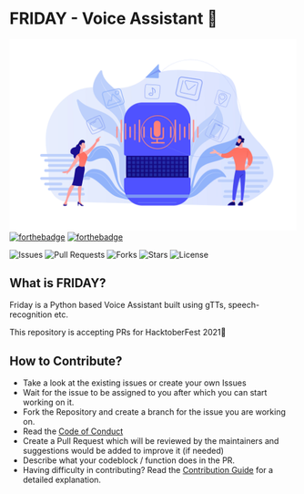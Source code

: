 # FRIDAY - Voice Assistant 🤖
![FRIDAY img](assets/FRIDAY.jpg)
[![forthebadge](https://forthebadge.com/images/badges/made-with-python.svg)](https://forthebadge.com)
[![forthebadge](https://forthebadge.com/images/badges/built-by-developers.svg)](https://forthebadge.com)

![Issues](https://img.shields.io/github/issues/PCCoE-Hacktoberfest-21/FRIDAY)
![Pull Requests](https://img.shields.io/github/issues-pr/PCCoE-Hacktoberfest-21/FRIDAY)
![Forks](https://img.shields.io/github/forks/PCCoE-Hacktoberfest-21/FRIDAY)
![Stars](https://img.shields.io/github/stars/PCCoE-Hacktoberfest-21/FRIDAY)
![License](https://img.shields.io/github/license/PCCoE-Hacktoberfest-21/FRIDAY)

## What is FRIDAY?
Friday is a Python based Voice Assistant built using gTTs, speech-recognition etc.

This repository is accepting PRs for HacktoberFest 2021🤩

## How to Contribute?
- Take a look at the existing issues or create your own Issues
- Wait for the issue to be assigned to you after which you can start working on it.
- Fork the Repository and create a branch for the issue you are working on.
- Read the [Code of Conduct](CODE_OF_CONDUCT.md)
- Create a Pull Request which will be reviewed by the maintainers and suggestions would be added to improve it (if needed)
- Describe what your codeblock / function does in the PR.
- Having difficulty in contributing? Read the [Contribution Guide](CONTRIBUTING.md) for a detailed explanation.  



